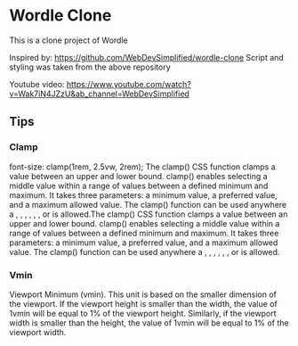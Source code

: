 # Wordle Clone

This is a clone project of Wordle

Inspired by: https://github.com/WebDevSimplified/wordle-clone
Script and styling was taken from the above repository

Youtube video: https://www.youtube.com/watch?v=Wak7iN4JZzU&ab_channel=WebDevSimplified

## Tips

### Clamp

font-size: clamp(1rem, 2.5vw, 2rem);
The clamp() CSS function clamps a value between an upper and lower bound. clamp() enables selecting a middle value within a range of values between a defined minimum and maximum. It takes three parameters: a minimum value, a preferred value, and a maximum allowed value. The clamp() function can be used anywhere a <length>, <frequency>, <angle>, <time>, <percentage>, <number>, or <integer> is allowed.The clamp() CSS function clamps a value between an upper and lower bound. clamp() enables selecting a middle value within a range of values between a defined minimum and maximum. It takes three parameters: a minimum value, a preferred value, and a maximum allowed value. The clamp() function can be used anywhere a <length>, <frequency>, <angle>, <time>, <percentage>, <number>, or <integer> is allowed.

### Vmin

Viewport Minimum (vmin). This unit is based on the smaller dimension of the viewport. If the viewport height is smaller than the width, the value of 1vmin will be equal to 1% of the viewport height. Similarly, if the viewport width is smaller than the height, the value of 1vmin will be equal to 1% of the viewport width.
